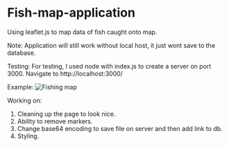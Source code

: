 # Fish-map-application
Using leaflet.js to map data of fish caught onto map.

Note: Application will still work without local host, it just wont save to the database.

Testing:
For testing, I used node with index.js to create a server on port 3000. Navigate to http://localhost:3000/

Example: 
![Fishing map](https://i.gyazo.com/24aaa71ef3ad88f5b3fb181b4798bcd7.png)


Working on:
1) Cleaning up the page to look nice.
2) Ability to remove markers.
3) Change base64 encoding to save file on server and then add link to db.
4) Styling.
